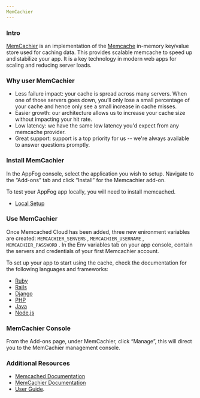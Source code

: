 ```yaml
---
MemCachier
---
```


### Intro

[MemCachier](http://www.memcachier.com/) is an implementation of the [Memcache](http://memcached.org/) in-memory key/value store used for caching data. This provides scalable memcache to speed up and stabilize your app.
It is a key technology in modern web apps for scaling and reducing server loads.

### Why user MemCachier

* Less failure impact: your cache is spread across many servers. When one of those servers goes down, you’ll only lose a small percentage of your cache and hence only see a small increase in cache misses.
* Easier growth: our architecture allows us to increase your cache size without impacting your hit rate.
* Low latency: we have the same low latency you'd expect from any memcache provider.
* Great support: support is a top priority for us -- we're always available to answer questions promptly.

### Install MemCachier

In the AppFog console, select the application you wish to setup.
Navigate to the “Add-ons” tab and click “Install” for the Memcachier add-on.

To test your AppFog app locally, you will need to install memcached.
* [Local Setup](https://www.memcachier.com/documentation/memcache-user-guide/#local)

### Use MemCachier

Once Memcached Cloud has been added, three new enironment variables are created: `MEMCACHIER_SERVERS` , `MEMCACHIER_USERNAME` , `MEMCACHIER_PASSWORD` . In the Env variables tab on your app console, contain the servers and credentials of your first Memcachier account.

To set up your app to start using the cache, check the documentation for the following languages and frameworks: 

* [Ruby](https://www.memcachier.com/documentation/memcache-user-guide/#ruby)
* [Rails](https://www.memcachier.com/documentation/memcache-user-guide/#rails3)
* [Django](https://www.memcachier.com/documentation/memcache-user-guide/#django)
* [PHP](https://www.memcachier.com/documentation/memcache-user-guide/#php)
* [Java](https://www.memcachier.com/documentation/memcache-user-guide/#java)
* [Node.js](https://www.memcachier.com/documentation/memcache-user-guide/#node.js)

### MemCachier Console

From the Add-ons page, under MemCachier, click “Manage”, this will direct you to the MemCachier management console.

### Additional Resources

* [Memcached Documentation](http://code.google.com/p/memcached/wiki/NewStart)
* [MemCachier Documentation](https://www.memcachier.com/documentation)
* [User Guide](http://www.memcachier.com/documentation/memcache-user-guide/).


